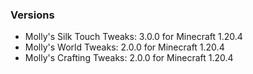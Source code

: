 ### Versions
* Molly's Silk Touch Tweaks: 3.0.0 for Minecraft 1.20.4
* Molly's World Tweaks: 2.0.0 for Minecraft 1.20.4
* Molly's Crafting Tweaks: 2.0.0 for Minecraft 1.20.4
